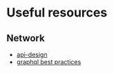 # Useful resources

## Network

- [api-design](https://learn.microsoft.com/en-us/azure/architecture/best-practices/api-design)
- [graphql best practices](https://graphql.org/learn/best-practices/)
